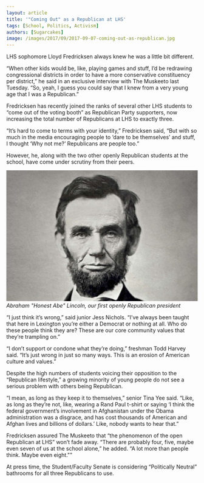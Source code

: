 ```yaml
---
layout: article
title: '"Coming Out" as a Republican at LHS'
tags: [School, Politics, Activism]
authors: [Sugarcakes]
image: /images/2017/09/2017-09-07-coming-out-as-republican.jpg
---
```


LHS sophomore Lloyd Fredricksen always knew he was a little bit different.

“When other kids would be, like, playing games and stuff, I’d be redrawing congressional districts in order to have a more conservative constituency per district,” he said in an exclusive interview with The Muskeeto last Tuesday. “So, yeah, I guess you could say that I knew from a very young age that I was a Republican.”

Fredricksen has recently joined the ranks of several other LHS students to “come out of the voting booth” as Republican Party supporters, now increasing the total number of Republicans at LHS to exactly three.

“It’s hard to come to terms with your identity,” Fredricksen said, “But with so much in the media encouraging people to ‘dare to be themselves’ and stuff, I thought ‘Why not me?’ Republicans are people too.”

However, he, along with the two other openly Republican students at the school, have come under scrutiny from their peers.

![Abraham "Honest Abe" Lincoln, our first openly Republican president](/images/2017/09/2017-09-07-coming-out-as-republican.jpg)
*Abraham "Honest Abe" Lincoln, our first openly Republican president*

“I just think it’s wrong,” said junior Jess Nichols. “I’ve always been taught that here in Lexington you’re either a Democrat or nothing at all. Who do these people think they are? These are our core community values that they’re trampling on.”

“I don’t support or condone what they’re doing,” freshman Todd Harvey said. “It’s just wrong in just so many ways. This is an erosion of American culture and values.”

Despite the high numbers of students voicing their opposition to the “Republican lifestyle,” a growing minority of young people do not see a serious problem with others being Republican.

“I mean, as long as they keep it to themselves,” senior Tina Yee said. “Like, as long as they’re not, like, wearing a Rand Paul t-shirt or saying ‘I think the federal government’s involvement in Afghanistan under the Obama administration was a disgrace, and has cost thousands of American and Afghan lives and billions of dollars.’ Like, nobody wants to hear that.”

Fredricksen assured The Muskeeto that “the phenomenon of the open Republican at LHS” won’t fade away. “There are probably four, five, maybe even seven of us at the school alone,” he added. “A lot more than people think. Maybe even eight.""

At press time, the Student/Faculty Senate is considering “Politically Neutral” bathrooms for all three Republicans to use.
